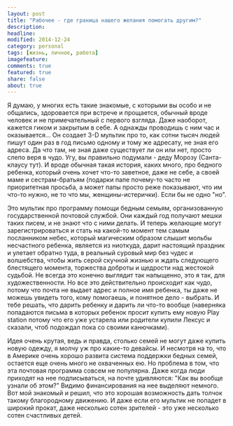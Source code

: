 ```yaml
---
layout: post
title: "Рабочее - где граница нашего желания помогать другим?"
description: 
headline: 
modified: 2014-12-24
category: personal
tags: [жизнь, личное, работа]
imagefeature: 
comments: true
featured: true
share: false
about: true
---
```


Я думаю, у многих есть такие знакомые, с которыми вы особо и не общались, здоровается при встрече и прощается, обычный вроде человек и не примечательный с первого взгляда. Даже наоборот, кажется гиком и закрытым в себе. А однажды проводишь с ним час и оказывается... Он создает 3-D мультик про то, как сотни тысяч людей пишут один раз в год письмо одному и тому же адресату, не зная его адреса. Да что там, не зная даже существует ли он или нет, просто слепо веря в чудо. Угу, вы правильно подумали - деду Морозу (Санта-клаусу тут). И вроде обычная такая история, каких много, про бедного ребенка, который очень хочет что-то заветное, даже не себе, а своей маме и сестрам-братьям (подарки папе почему-то часто не приоритетная просьба, а может папы просто реже показывают, что им что-то нужно, не то что мы, женщины-истерички). Если бы не одно "но". 

Это мультик про программу помощи бедным семьям, организованную государственной почтовой службой. Они каждый год получают мешки таких писем, и не знают что с ними делать. И теперь желающие могут зарегистрироваться и стать на какой-то момент тем самым посланником небес, который магическим образом слышит мольбы несчастного ребенка, является из ниоткуда, дарит настоящий праздник и улетает обратно туда, в реальный суровый мир без чудес и волшебства, чтобы жить серой скучной жизнью и ждать следующего блестящего момента, торжества доброты и щедрости над жестокой судьбой. Не всегда это конечно выглядит так напыщенно, это я так, для художественности. Но все это действительно происходит как чудо, потому что почта не выдает адрес и полное имя ребенка, ты даже не можешь увидеть того, кому помогаешь, и понятное дело - выбрать. И тебе решать, что дарить ребенку и дарить ли что-то вообще (наверняка попадаются письма в которых ребенок просит купить ему новую Play station потому что его уже устарела или родители купили Лексус и сказали, чтоб подождал пока со своими канючками).

Идея очень крутая, ведь и правда, столько семей не могут даже купить новую одежду, я молчу уж про какие-то девайсы. И несмотря на то, что в Америке очень хорошо развита система поддержки бедных семей, остается еще очень много не охваченных ею. Но проблема в том, что эта почтовая программа совсем не популярна. Даже когда люди приходят на нее подписываться, на почте удивляются: "Как вы вообще узнали об этом?" Видимо финансирования на нее выделяют немного. Вот мой знакомый и решил, что это хорошая возможность дать толчок такому благородному движению. И даже если его мультик не попадет в широкий прокат, даже несколько сотен зрителей - это уже несколько сотен счастливых детей.
